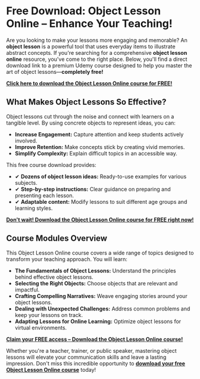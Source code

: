# Free Download: Object Lesson Online – Enhance Your Teaching!

Are you looking to make your lessons more engaging and memorable? An **object lesson** is a powerful tool that uses everyday items to illustrate abstract concepts. If you're searching for a comprehensive **object lesson online** resource, you've come to the right place. Below, you'll find a direct download link to a premium Udemy course designed to help you master the art of object lessons—**completely free!**

[**Click here to download the Object Lesson Online course for FREE!**](https://udemywork.com/object-lesson-online)

## What Makes Object Lessons So Effective?

Object lessons cut through the noise and connect with learners on a tangible level. By using concrete objects to represent ideas, you can:

*   **Increase Engagement:** Capture attention and keep students actively involved.
*   **Improve Retention:** Make concepts stick by creating vivid memories.
*   **Simplify Complexity:** Explain difficult topics in an accessible way.

This free course download provides:

*   ✔ **Dozens of object lesson ideas:** Ready-to-use examples for various subjects.
*   ✔ **Step-by-step instructions:** Clear guidance on preparing and presenting each lesson.
*   ✔ **Adaptable content:** Modify lessons to suit different age groups and learning styles.

[**Don't wait! Download the Object Lesson Online course for FREE right now!**](https://udemywork.com/object-lesson-online)

## Course Modules Overview

This Object Lesson Online course covers a wide range of topics designed to transform your teaching approach. You will learn:

*   **The Fundamentals of Object Lessons:** Understand the principles behind effective object lessons.
*   **Selecting the Right Objects:** Choose objects that are relevant and impactful.
*   **Crafting Compelling Narratives:** Weave engaging stories around your object lessons.
*   **Dealing with Unexpected Challenges:** Address common problems and keep your lessons on track.
*   **Adapting Lessons for Online Learning:** Optimize object lessons for virtual environments.

[**Claim your FREE access – Download the Object Lesson Online course!**](https://udemywork.com/object-lesson-online)

Whether you're a teacher, trainer, or public speaker, mastering object lessons will elevate your communication skills and leave a lasting impression. Don't miss this incredible opportunity to **[download your free Object Lesson Online course](https://udemywork.com/object-lesson-online)** today!
